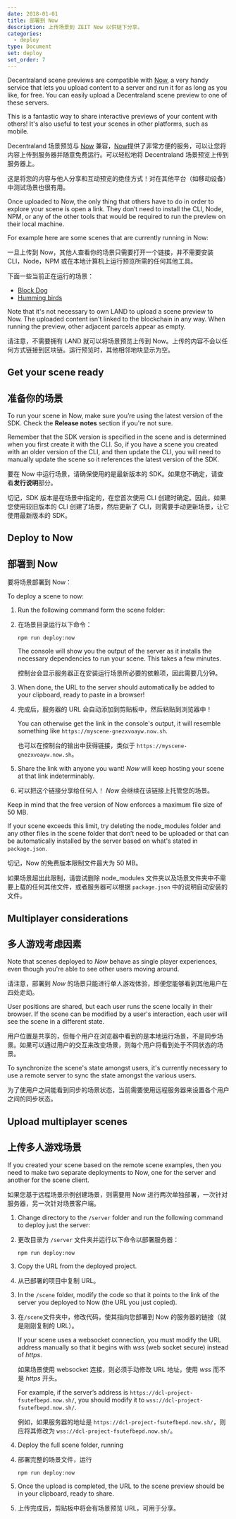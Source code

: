 ```yaml
---
date: 2018-01-01
title: 部署到 Now
description: 上传场景到 ZEIT Now 以供链下分享。
categories:
  - deploy
type: Document
set: deploy
set_order: 7
---
```


Decentraland scene previews are compatible with [Now](https://zeit.co/now), a very handy service that lets you upload content to a server and run it for as long as you like, for free. You can easily upload a Decentraland scene preview to one of these servers.

This is a fantastic way to share interactive previews of your content with others! It's also useful to test your scenes in other platforms, such as mobile.

Decentraland 场景预览与 [Now](https://zeit.co/now) 兼容，[Now](https://zeit.co/now)提供了非常方便的服务，可以让您将内容上传到服务器并随意免费运行。可以轻松地将 Decentraland 场景预览上传到服务器上。

这是将您的内容与他人分享和互动预览的绝佳方式！对在其他平台（如移动设备）中测试场景也很有用。

Once uploaded to Now, the only thing that others have to do in order to explore your scene is open a link. They don’t need to install the CLI, Node, NPM, or any of the other tools that would be required to run the preview on their local machine.

For example here are some scenes that are currently running in Now:

一旦上传到 Now，其他人查看你的场景只需要打开一个链接，并不需要安装 CLI，Node，NPM 或在本地计算机上运行预览所需的任何其他工具。

下面一些当前正在运行的场景：

- [Block Dog](https://blockdog-wtciaozdbo.now.sh)
- [Humming birds](https://hummingbirds-ujovmbtmui.now.sh)

Note that it's not necessary to own LAND to upload a scene preview to Now. The uploaded content isn't linked to the blockchain in any way. When running the preview, other adjacent parcels appear as empty.

请注意，不需要拥有 LAND 就可以将场景预览上传到 Now。上传的内容不会以任何方式链接到区块链。运行预览时，其他相邻地块显示为空。

## Get your scene ready
## 准备你的场景

To run your scene in Now, make sure you’re using the latest version of the SDK. Check the **Release notes** section if you're not sure.

Remember that the SDK version is specified in the scene and is determined when you first create it with the CLI. So, if you have a scene you created with an older version of the CLI, and then update the CLI, you will need to manually update the scene so it references the latest version of the SDK.

要在 Now 中运行场景，请确保使用的是最新版本的 SDK。如果您不确定，请查看**发行说明**部分。

切记，SDK 版本是在场景中指定的，在您首次使用 CLI 创建时确定。因此，如果您使用较旧版本的 CLI 创建了场景，然后更新了 CLI，则需要手动更新场景，让它使用最新版本的 SDK。

## Deploy to Now
## 部署到 Now


要将场景部署到 Now：

To deploy a scene to now:

1. Run the following command form the scene folder:

1. 在场景目录运行以下命令：

   ```
   npm run deploy:now
   ```

   The console will show you the output of the server as it installs the necessary dependencies to run your scene. This takes a few minutes.

   控制台会显示服务器正在安装运行场景所必要的依赖项，因此需要几分钟。


2. When done, the URL to the server should automatically be added to your clipboard, ready to paste in a browser!

2. 完成后，服务器的 URL 会自动添加到剪贴板中，然后粘贴到浏览器中！

   You can otherwise get the link in the console's output, it will resemble something like `https://myscene-gnezxvoayw.now.sh`.

   也可以在控制台的输出中获得链接，类似于 `https://myscene-gnezxvoayw.now.sh`。

3. Share the link with anyone you want! _Now_ will keep hosting your scene at that link indeterminably.

3. 可以把这个链接分享给任何人！ _Now_ 会继续在该链接上托管您的场景。

Keep in mind that the free version of Now enforces a maximum file size of 50 MB.

If your scene exceeds this limit, try deleting the node_modules folder and any other files in the scene folder that don’t need to be uploaded or that can be automatically installed by the server based on what's stated in `package.json`.

切记，Now 的免费版本限制文件最大为 50 MB。

如果场景超出此限制，请尝试删除 node_modules 文件夹以及场景文件夹中不需要上载的任何其他文件，或者服务器可以根据 `package.json` 中的说明自动安装的文件。

## Multiplayer considerations
## 多人游戏考虑因素

Note that scenes deployed to _Now_ behave as single player experiences, even though you're able to see other users moving around.

请注意，部署到 _Now_ 的场景只能进行单人游戏体验，即便您能够看到其他用户在四处走动。


User positions are shared, but each user runs the scene locally in their browser. If the scene can be modified by a user's interaction, each user will see the scene in a different state.

用户位置是共享的，但每个用户在浏览器中看到的是本地运行场景，不是同步场景。如果可以通过用户的交互来改变场景，则每个用户将看到处于不同状态的场景。

To synchronize the scene's state amongst users, it's currently necessary to use a remote server to sync the state amongst the various users.

为了使用户之间能看到同步的场景状态，当前需要使用远程服务器来设置各个用户之间的同步状态。


## Upload multiplayer scenes
## 上传多人游戏场景

If you created your scene based on the remote scene examples, then you need to make two separate deployments to Now, one for the server and another for the scene client.

如果您基于远程场景示例创建场景，则需要用 Now 进行两次单独部署，一次针对服务器，另一次针对场景客户端。


1. Change directory to the `/server` folder and run the following command to deploy just the server:
1. 更改目录为 `/server` 文件夹并运行以下命令以部署服务器：

   
   ```
   npm run deploy:now
   ```

2. Copy the URL from the deployed project.
2. 从已部署的项目中复制 URL。


3) In the `/scene` folder, modify the code so that it points to the link of the server you deployed to Now (the URL you just copied).

3. 在`/scene`文件夹中，修改代码，使其指向您部署到 Now 的服务器的链接（就是刚刚复制的 URL）。

   If your scene uses a websocket connection, you must modify the URL address manually so that it begins with _wss_ (web socket secure) instead of _https_.

   如果场景使用 websocket 连接，则必须手动修改 URL 地址，使用 _wss_ 而不是 _https_ 开头。


   For example, if the server’s address is `https://dcl-project-fsutefbepd.now.sh/`, you should modify it to `wss://dcl-project-fsutefbepd.now.sh/`.

   例如，如果服务器的地址是 `https://dcl-project-fsutefbepd.now.sh/`，则应将其修改为 `wss://dcl-project-fsutefbepd.now.sh/`。


4) Deploy the full scene folder, running
4. 部署完整的场景文件，运行

   ```
   npm run deploy:now
   ```

5) Once the upload is completed, the URL to the scene preview should be in your clipboard, ready to share.
5. 上传完成后，剪贴板中将会有场景预览 URL，可用于分享。
